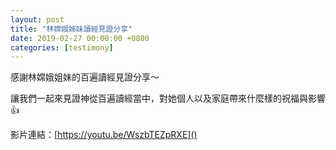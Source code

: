 ```yaml
---
layout: post
title: "林嫦娥姊妹讀經見證分享"
date: 2019-02-27 00:00:00 +0800
categories: [testimony]
---
```


感謝林嫦娥姐妹的百遍讀經見證分享～

讓我們一起來見證神從百遍讀經當中，對她個人以及家庭帶來什麼樣的祝福與影響 👍

影片連結：[https://youtu.be/WszbTEZpRXE]()
